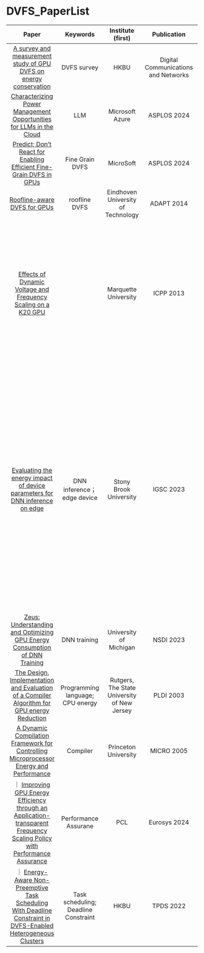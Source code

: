 # DVFS_PaperList
|                                                                 Paper                                                                |                                   Keywords                                  |   Institute (first)   |           Publication           |                        Others                       |
| :----------------------------------------------------------------------------------------------------------------------------------: | :-------------------------------------------------------------------------: | :-------------------: | :-----------------------------: | :-------------------------------------------------: |
|  [A survey and measurement study of GPU DVFS on energy conservation](https://www.sciencedirect.com/science/article/pii/S2352864816300736)  | DVFS survey | HKBU | Digital Communications and Networks |              |
| [Characterizing Power Management Opportunities for LLMs in the Cloud](https://dl.acm.org/doi/10.1145/3620666.3651329) | LLM | Microsoft Azure | ASPLOS 2024| |
| [Predict; Don’t React for Enabling Efficient Fine-Grain DVFS in GPUs](https://arxiv.org/abs/2205.00121) | Fine Grain DVFS | MicroSoft | ASPLOS 2024 | |
| [Roofline-aware DVFS for GPUs](https://dl.acm.org/doi/10.1145/2553062.2553067) | roofline DVFS | Eindhoven University of Technology | ADAPT 2014 | |
| [Effects of Dynamic Voltage and Frequency Scaling on a K20 GPU](https://ieeexplore.ieee.org/document/6687422) |  | Marquette University | ICPP 2013 |Key Points: 1. MM benchmark shows performance is linearly proportional to the GPU frequency when using a high memory speed  2. CPU DVFS impacts the CPU and other system components|
| [Evaluating the energy impact of device parameters for DNN inference on edge](https://dl.acm.org/doi/10.1145/3634769.3634809) |DNN inference； edge device | Stony Brook University | IGSC 2023 | Key Points: default parameter setting is not energy optimal; Power consumption increases linearly with frequency. The decrease in inference latency starts to plateau out at higher frequency as frequency is not the bottkeneck and performance is limited by other components such as memory and I/O bandwidth | |
| [Zeus: Understanding and Optimizing GPU Energy Consumption of DNN Training](https://www.usenix.org/conference/nsdi23/presentation/you) | DNN training | University of Michigan | NSDI 2023 | 
| [The Design, Implementation and Evaluation of a Compiler Algorithm for GPU energy Reduction](https://people.cs.rutgers.edu/~uli/PLDI03.pdf) | Programming language; CPU energy |  Rutgers, The State University of New Jersey | PLDI 2003 |
| [A Dynamic Compilation Framework for Controlling Microprocessor Energy and Performance](https://mrmgroup.cs.princeton.edu/papers/jqwu-micro2005.pdf) | Compiler | Princeton University | MICRO 2005 | 
｜ [Improving GPU Energy Efficiency through an Application-transparent Frequency Scaling Policy with Performance Assurance](https://dl.acm.org/doi/pdf/10.1145/3627703.3629584) | Performance Assurane | PCL | Eurosys 2024 | |
｜ [Energy-Aware Non-Preemptive Task Scheduling With Deadline Constraint in DVFS-Enabled Heterogeneous Clusters](https://ieeexplore.ieee.org/stamp/stamp.jsp?arnumber=9790352) | Task scheduling; Deadline Constraint | HKBU | TPDS 2022 | |
